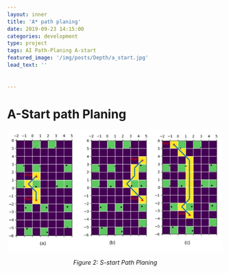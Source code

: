 ```yaml
---
layout: inner
title: 'A* path planing'
date: 2019-09-23 14:15:00
categories: development
type: project
tags: AI Path-Planing A-start
featured_image: '/img/posts/Depth/a_start.jpg'
lead_text: ''


---
```


# A-Start path Planing

![Hierarchy](/img/posts/Depth/a_start.jpg)*<center>Figure 2: S-start Path Planing </center>*

<object data="/img/posts/Depth/ME469_hw2__Copy_.pdf" width="900" height="1000" type='application/pdf'/>
